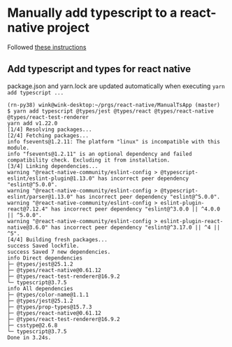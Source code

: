 # Manually add typescript to a react-native project

Followed [these instructions](https://facebook.github.io/react-native/docs/typescript)

## Add typescript and types for react native
package.json and yarn.lock are updated automatically when executing `yarn add typescript ...`
```
(rn-py38) wink@wink-desktop:~/prgs/react-native/ManualTsApp (master)
$ yarn add typescript @types/jest @types/react @types/react-native @types/react-test-renderer
yarn add v1.22.0
[1/4] Resolving packages...
[2/4] Fetching packages...
info fsevents@1.2.11: The platform "linux" is incompatible with this module.
info "fsevents@1.2.11" is an optional dependency and failed compatibility check. Excluding it from installation.
[3/4] Linking dependencies...
warning "@react-native-community/eslint-config > @typescript-eslint/eslint-plugin@1.13.0" has incorrect peer dependency "eslint@^5.0.0".
warning "@react-native-community/eslint-config > @typescript-eslint/parser@1.13.0" has incorrect peer dependency "eslint@^5.0.0".
warning "@react-native-community/eslint-config > eslint-plugin-react@7.12.4" has incorrect peer dependency "eslint@^3.0.0 || ^4.0.0 || ^5.0.0".
warning "@react-native-community/eslint-config > eslint-plugin-react-native@3.6.0" has incorrect peer dependency "eslint@^3.17.0 || ^4 || ^5".
[4/4] Building fresh packages...
success Saved lockfile.
success Saved 7 new dependencies.
info Direct dependencies
├─ @types/jest@25.1.2
├─ @types/react-native@0.61.12
├─ @types/react-test-renderer@16.9.2
└─ typescript@3.7.5
info All dependencies
├─ @types/color-name@1.1.1
├─ @types/jest@25.1.2
├─ @types/prop-types@15.7.3
├─ @types/react-native@0.61.12
├─ @types/react-test-renderer@16.9.2
├─ csstype@2.6.8
└─ typescript@3.7.5
Done in 3.24s.
```
